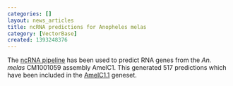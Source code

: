 ```yaml
---
categories: []
layout: news_articles
title: ncRNA predictions for Anopheles melas
category: [VectorBase]
created: 1393248376
---
```

The <a href="/info/genome/genebuild/ncrna.html">ncRNA pipeline</a> has been used to predict RNA genes from the <em>An. melas</em> CM1001059 assembly AmelC1. This generated 517 predictions which have been included in the <a href="/organisms/anopheles-melas/cm1001059/AmelC1.1">AmelC1.1</a> geneset.

